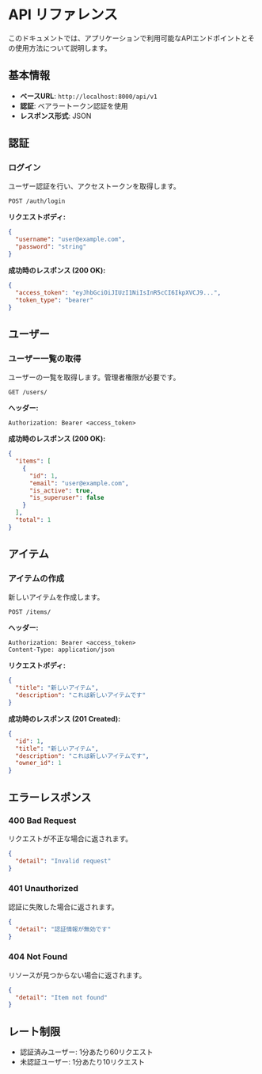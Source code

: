 # API リファレンス

このドキュメントでは、アプリケーションで利用可能なAPIエンドポイントとその使用方法について説明します。

## 基本情報

- **ベースURL**: `http://localhost:8000/api/v1`
- **認証**: ベアラートークン認証を使用
- **レスポンス形式**: JSON

## 認証

### ログイン

ユーザー認証を行い、アクセストークンを取得します。

```http
POST /auth/login
```

**リクエストボディ:**

```json
{
  "username": "user@example.com",
  "password": "string"
}
```

**成功時のレスポンス (200 OK):**

```json
{
  "access_token": "eyJhbGciOiJIUzI1NiIsInR5cCI6IkpXVCJ9...",
  "token_type": "bearer"
}
```

## ユーザー

### ユーザー一覧の取得

ユーザーの一覧を取得します。管理者権限が必要です。

```http
GET /users/
```

**ヘッダー:**

```
Authorization: Bearer <access_token>
```

**成功時のレスポンス (200 OK):**

```json
{
  "items": [
    {
      "id": 1,
      "email": "user@example.com",
      "is_active": true,
      "is_superuser": false
    }
  ],
  "total": 1
}
```

## アイテム

### アイテムの作成

新しいアイテムを作成します。

```http
POST /items/
```

**ヘッダー:**

```
Authorization: Bearer <access_token>
Content-Type: application/json
```

**リクエストボディ:**

```json
{
  "title": "新しいアイテム",
  "description": "これは新しいアイテムです"
}
```

**成功時のレスポンス (201 Created):**

```json
{
  "id": 1,
  "title": "新しいアイテム",
  "description": "これは新しいアイテムです",
  "owner_id": 1
}
```

## エラーレスポンス

### 400 Bad Request

リクエストが不正な場合に返されます。

```json
{
  "detail": "Invalid request"
}
```

### 401 Unauthorized

認証に失敗した場合に返されます。

```json
{
  "detail": "認証情報が無効です"
}
```

### 404 Not Found

リソースが見つからない場合に返されます。

```json
{
  "detail": "Item not found"
}
```

## レート制限

- 認証済みユーザー: 1分あたり60リクエスト
- 未認証ユーザー: 1分あたり10リクエスト
